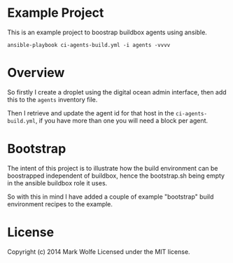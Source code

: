# Example Project

This is an example project to boostrap buildbox agents using ansible.

```
ansible-playbook ci-agents-build.yml -i agents -vvvv
```

# Overview

So firstly I create a droplet using the digital ocean admin interface, then add this to the `agents` inventory file.

Then I retrieve and update the agent id for that host in the `ci-agents-build.yml`, if you have more than one you will need a block per agent.

# Bootstrap

The intent of this project is to illustrate how the build environment
can be boostrapped independent of buildbox, hence the bootstrap.sh being
empty in the ansible buildbox role it uses.

So with this in mind I have added a couple of example "bootstrap" build
environment recipes to the example.

# License

Copyright (c) 2014 Mark Wolfe
Licensed under the MIT license.
